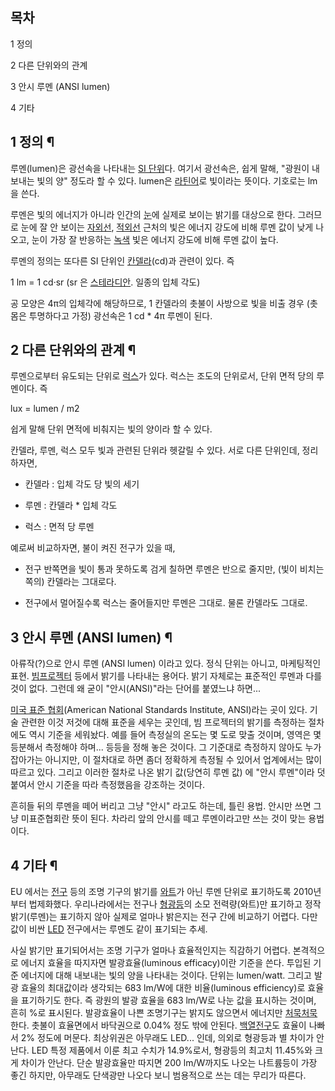 ## 목차

    

1 정의

2 다른 단위와의 관계

3 안시 루멘 (ANSI lumen)

4 기타

## 1 정의 ¶

루멘(lumen)은 광선속을 나타내는 [SI 단위](SI%20%EB%8B%A8%EC%9C%84.md)다. 여기서 광선속은, 쉽게 말해,
"광원이 내보내는 빛의 양" 정도라 할 수 있다. lumen은 [라틴어](%EB%9D%BC%ED%8B%B4%EC%96%B4.md)로
빛이라는 뜻이다. 기호로는 lm을 쓴다.

  

루멘은 빛의 에너지가 아니라 인간의 [눈](%EB%88%88.md)에 실제로 보이는 밝기를 대상으로 한다. 그러므로 눈에 잘 안 보이는
[자외선](%EC%9E%90%EC%99%B8%EC%84%A0.md),
[적외선](%EC%A0%81%EC%99%B8%EC%84%A0.md) 근처의 빛은 에너지 강도에 비해 루멘 값이 낮게 나오고, 눈이 가장
잘 반응하는 [녹색](%EB%85%B9%EC%83%89.md) 빛은 에너지 강도에 비해 루멘 값이 높다.

  

루멘의 정의는 또다른 SI 단위인 [칸델라](%EC%B9%B8%EB%8D%B8%EB%9D%BC.md)(cd)과 관련이 있다. 즉  

1 lm = 1 cd·sr (sr 은
[스테라디안](%EC%8A%A4%ED%85%8C%EB%9D%BC%EB%94%94%EC%95%88.md). 일종의 입체 각도)

공 모양은 4π의 입체각에 해당하므로, 1 칸델라의 촛불이 사방으로 빛을 비출 경우 (촛몸은 투명하다고 가정) 광선속은 1 cd * 4π
루멘이 된다.

## 2 다른 단위와의 관계 ¶

루멘으로부터 유도되는 단위로 [럭스](%EB%9F%AD%EC%8A%A4.md)가 있다. 럭스는 조도의 단위로서, 단위 면적 당의
루멘이다. 즉  

lux = lumen / m2

쉽게 말해 단위 면적에 비춰지는 빛의 양이라 할 수 있다.

  

칸델라, 루멘, 럭스 모두 빛과 관련된 단위라 헷갈릴 수 있다. 서로 다른 단위인데, 정리하자면,  

  * 칸델라 : 입체 각도 당 빛의 세기  

  * 루멘 : 칸델라 * 입체 각도  

  * 럭스 : 면적 당 루멘  

예로써 비교하자면, 불이 켜진 전구가 있을 때,  

  * 전구 반쪽면을 빛이 통과 못하도록 검게 칠하면 루멘은 반으로 줄지만, (빛이 비치는 쪽의) 칸델라는 그대로다.  

  * 전구에서 멀어질수록 럭스는 줄어들지만 루멘은 그대로. 물론 칸델라도 그대로.  

## 3 안시 루멘 (ANSI lumen) ¶

아류작(?)으로 안시 루멘 (ANSI lumen) 이라고 있다. 정식 단위는 아니고, 마케팅적인 표현. [빔프로젝터](%EB%B9%94%20%ED%94%84%EB%A1%9C%EC%A0%9D%ED%84%B0.md) 등에서 밝기를 나타내는
용어다. 밝기 자체로는 표준적인 루멘과 다를 것이 없다. 그런데 왜 굳이 "안시(ANSI)"라는 단어를 붙였느냐 하면...

  

[미국 표준 협회](ANSI.md)(American National Standards Institute, ANSI)라는 곳이 있다.
기술 관련한 이것 저것에 대해 표준을 세우는 곳인데, 빔 프로젝터의 밝기를 측정하는 절차에도 역시 기준을 세워놨다. 예를 들어 측정실의
온도는 몇 도로 맞출 것이며, 영역은 몇등분해서 측정해야 하며... 등등을 정해 놓은 것이다. 그 기준대로 측정하지 않아도 누가 잡아가는
아니지만, 이 절차대로 하면 좀더 정확하게 측정될 수 있어서 업계에서는 많이 따르고 있다. 그리고 이러한 절차로 나온 밝기 값(당연히 루멘
값) 에 "안시 루멘"이라 덧붙여서 안시 기준을 따라 측정했음을 강조하는 것이다.

  

흔히들 뒤의 루멘을 떼어 버리고 그냥 "안시" 라고도 하는데, 틀린 용법. 안시만 쓰면 그냥 미표준협회란 뜻이 된다. 차라리 앞의 안시를
떼고 루멘이라고만 쓰는 것이 맞는 용법이다.  

## 4 기타 ¶

EU 에서는 [전구](%EC%A0%84%EA%B5%AC.md) 등의 조명 기구의 밝기를
[와트](%EC%99%80%ED%8A%B8.md)가 아닌 루멘 단위로 표기하도록 2010년부터 법제화했다. 우리나라에서는 전구나
[형광등](%ED%98%95%EA%B4%91%EB%93%B1.md)의 소모 전력량(와트)만 표기하고 정작 밝기(루멘)는 표기하지 않아
실제로 얼마나 밝은지는 전구 간에 비교하기 어렵다. 다만 값이 비싼 [LED](LED.md) 전구에서는 루멘도 같이 표기되는 추세.

  

사실 밝기만 표기되어서는 조명 기구가 얼마나 효율적인지는 직감하기 어렵다. 본격적으로 에너지 효율을 따지자면 발광효율(luminous
efficacy)이란 기준을 쓴다. 투입된 기준 에너지에 대해 내보내는 빛의 양을 나타내는 것이다. 단위는 lumen/watt. 그리고 발광
효율의 최대값이라 생각되는 683 lm/W에 대한 비율(luminous efficiency)로 효율을 표기하기도 한다. 즉 광원의 발광
효율을 683 lm/W로 나눈 값을 표시하는 것이며, 흔히 %로 표시된다. 발광효율이 나쁜 조명기구는 밝지도 않으면서 에너지만
[처묵처묵](%EC%B2%98%EB%AC%B5%EC%B2%98%EB%AC%B5.md)한다. 촛불이 효율면에서 바닥권으로 0.04% 정도
밖에 안된다. [백열전구](%EB%B0%B1%EC%97%B4%EC%A0%84%EA%B5%AC.md)도 효율이 나빠서 2% 정도에
머문다. 최상위권은 아무래도 LED... 인데, 의외로 형광등과 별 차이가 안난다. LED 특정 제품에서 이룬 최고 수치가 14.9%로서,
형광등의 최고치 11.45%와 크게 차이가 안난다. 단순 발광효율만 따지면 200 lm/W까지도 나오는 나트륨등이 가장 좋긴 하지만,
아무래도 단색광만 나오다 보니 범용적으로 쓰는 데는 무리가 따른다.

